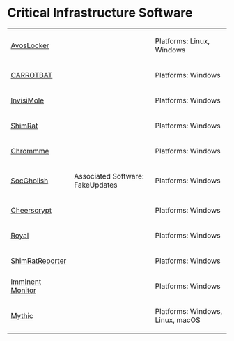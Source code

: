# Critical Infrastructure Software
<table>
  <tr>
    <td>
      <a href="https://github.com/PudgyDragon/IOCs/tree/main/All/AvosLocker%20Ransomware">AvosLocker</a>
    </td>
    <td>
      <p></p>
    </td>
    <td>
      <p>Platforms: Linux, Windows</p>
    </td>
  </tr>
  <tr>
    <td>
      <a href="https://github.com/PudgyDragon/IOCs/tree/main/All/CARROTBAT">CARROTBAT</a>
    </td>
    <td>
      <p></p>
    </td>
    <td>
      <p>Platforms: Windows</p>
    </td>
  </tr>
  <tr>
    <td>
      <a href="https://github.com/PudgyDragon/IOCs/tree/main/All/InvisiMole">InvisiMole</a>
    </td>
    <td>
      <p></p>
    </td>
    <td>
      <p>Platforms: Windows</p>
    </td>
  </tr>
  <tr>
    <td>
      <a href="#">ShimRat</a>
    </td>
    <td>
      <p></p>
    </td>
    <td>
      <p>Platforms: Windows</p>
    </td>
  </tr>
  <tr>
    <td>
      <a href="#">Chrommme</a>
    </td>
    <td>
      <p></p>
    </td>
    <td>
      <p>Platforms: Windows</p>
    </td>
  </tr>
  <tr>
    <td>
      <a href="#">SocGholish</a>
    </td>
    <td>
      <p>Associated Software: FakeUpdates</p>
    </td>
    <td>
      <p>Platforms: Windows</p>
    </td>
  </tr>
  <tr>
    <td>
      <a href="#">Cheerscrypt</a>
    </td>
    <td>
      <p></p>
    </td>
    <td>
      <p>Platforms: Windows</p>
    </td>
  </tr>
  <tr>
    <td>
      <a href="#">Royal</a>
    </td>
    <td>
      <p></p>
    </td>
    <td>
      <p>Platforms: Windows</p>
    </td>
  </tr>
  <tr>
    <td>
      <a href="#">ShimRatReporter</a>
    </td>
    <td>
      <p></p>
    </td>
    <td>
      <p>Platforms: Windows</p>
    </td>
  </tr>
  <tr>
    <td>
      <a href="#">Imminent Monitor</a>
    </td>
    <td>
      <p></p>
    </td>
    <td>
      <p>Platforms: Windows</p>
    </td>
  </tr>
  <tr>
    <td>
      <a href="#">Mythic</a>
    </td>
    <td>
      <p></p>
    </td>
    <td>
      <p>Platforms: Windows, Linux, macOS</p>
    </td>
  </tr>
</table>
